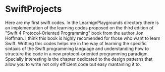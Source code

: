 # SwiftProjects
Here are my first swift codes. In the LearnignPlaygrounds directory 
there is an implementation of the learning codes proposed on the third edition of "Swift 4 Protocol-Oriented Programming" book 
from the author Jon Hoffman. I think this book is highly recomended for those who want to learn Swift. 
Writting this codes helps me in the way of learning the specific sintaxis of the Swift programming language and understanding
how to structure the code in a new protocol-oriented programming paradigm. 
Specially interesting is the chapter dedicated to the design patterns that allow you to write not only efficient code but easy 
mantaining it to. 
